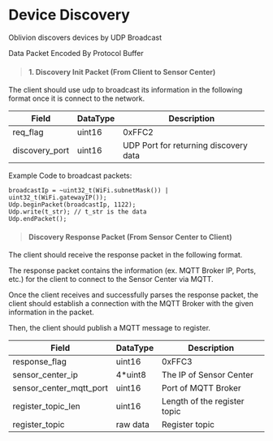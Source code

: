 # Device Discovery

Oblivion discovers devices by UDP Broadcast

Data Packet Encoded By Protocol Buffer

>#### 1. Discovery Init Packet (From Client to Sensor Center)

The client should use udp to broadcast its information in
the following format once it is connect to the network.

|Field|DataType|Description|
|---|---|---|
|req_flag|uint16|0xFFC2|
|discovery_port|uint16|UDP Port for returning discovery data|

Example Code to broadcast packets:
```Arduino
broadcastIp = ~uint32_t(WiFi.subnetMask()) | uint32_t(WiFi.gatewayIP());
Udp.beginPacket(broadcastIp, 1122);
Udp.write(t_str); // t_str is the data
Udp.endPacket();
```

>#### Discovery Response Packet (From Sensor Center to Client)

The client should receive the response packet in the following format.

The response packet contains the information (ex. MQTT Broker IP, Ports, etc.)
for the client to connect to the Sensor Center via MQTT.

Once the client receives and successfully parses the response packet, the client
should establish a connection with the MQTT Broker with the given information in
the packet.

Then, the client should publish a MQTT message to register.

|Field|DataType|Description|
|---|---|---|
|response_flag|uint16|0xFFC3|
|sensor_center_ip|4*uint8|The IP of Sensor Center|
|sensor_center_mqtt_port|uint16|Port of MQTT Broker|
|register_topic_len|uint16|Length of the register topic|
|register_topic|raw data|Register topic|
